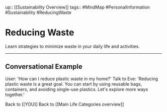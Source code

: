up:: [[Sustainability Overview]]
tags:: #MindMap #PersonalInformation #Sustainability #ReducingWaste

# Reducing Waste

Learn strategies to minimize waste in your daily life and activities.

---
## Conversational Example
User: 'How can I reduce plastic waste in my home?'
Talk to Eve: 'Reducing plastic waste is a great goal. You can start by using reusable bags, containers, and avoiding single-use plastics. Let's explore more ways together.'

Back to [[YOU]]
Back to [[Main Life Categories overview]]